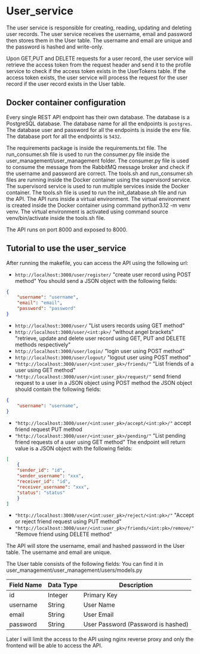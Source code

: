 # User_service

The user service is responsible for creating, reading, updating and deleting user records. The user service receives the username, email and password then stores them in the User table. The username and email are unique and the password is hashed and write-only.

Upon GET,PUT and DELETE requests for a user record, the user service will retrieve the access token from the request header and send it to the profile service to check if the access token exists in the UserTokens table. If the access token exists, the user service will process the request for the user record if the user record exists in the User table.

## Docker container configuration

Every single REST API endpoint has their own database. The database is a PostgreSQL database. The database name for all the endpoints is `postgres`. The database user and password for all the endpoints is inside the env file. The database port for all the endpoints is `5432`.

The requirements package is inside the requirements.txt file.
The run_consumer.sh file is used to run the consumer.py file inside the user_management/user_management folder. The consumer.py file is used to consume the message from the RabbitMQ message broker and check if the username and password are correct.
The tools.sh and run_consumer.sh files are running inside the Docker container using the supervisord service. The supervisord service is used to run multiple services inside the Docker container.
The tools.sh file is used to run the init_database.sh file and run the API.
The API runs inside a virtual environment. The virtual environment is created inside the Docker container using command python3.12 -m venv venv. The virtual environment is activated using command source venv/bin/activate inside the tools.sh file.

The API runs on port 8000 and exposed to 8000.

## Tutorial to use the user_service

After running the makefile, you can access the API using the following url:

- `http://localhost:3000/user/register/` "create user record using POST method"
You should send a JSON object with the following fields:

```JSON
{
    "username": "username",
    "email": "email",
    "password": "password"
}
```

- `http://localhost:3000/user/` "List users records using GET method"
- `http://localhost:3000/user/<int:pk>/` "without angel brackets" "retrieve, update and delete user record using GET, PUT and DELETE methods respectively"
- `http://localhost:3000/user/login/` "login user using POST method"
- `http://localhost:3000/user/logout/` "logout user using POST method"
 - `"http://localhost:3000/user/<int:user_pk>/friends/"` "List friends of a user using GET method"
- `"http://localhost:3000/user/<int:user_pk>/request/"` send friend request to a user in a JSON object using POST method the JSON object should contain the following fields:
```JSON
{
    "username": "username",
}
```
- `"http://localhost:3000/user/<int:user_pk>/accept/<int:pk>/"` accept friend request PUT method
- `"http://localhost:3000/user/<int:user_pk>/pending/"` "List pending friend requests of a user using GET method"
The endpoint will return value is a JSON object with the following fields:
```JSON
[
    {
    "sender_id": "id",
    "sender_username": "xxx",
    "receiver_id": "id",
    "receiver_username": "xxx",
    "status": "status"
    }
]
```
- `"http://localhost:3000/user/<int:user_pk>/reject/<int:pk>/"` "Accept or reject friend request using PUT method"
- `"http://localhost:3000/user/<int:user_pk>/friends/<int:pk>/remove/"` "Remove friend using DELETE method"


The API will store the username, email and hashed password in the User table.
The username and email are unique.

The User table consists of the following fields:
You can find it in user_management/user_management/users/models.py

| Field Name | Data Type | Description                        |
| ---------- | --------- | ---------------------------------- |
| id         | Integer   | Primary Key                        |
| username   | String    | User Name                          |
| email      | String    | User Email                         |
| password   | String    | User Password (Password is hashed) |

Later I will limit the access to the API using nginx reverse proxy and only the frontend will be able to access the API.
